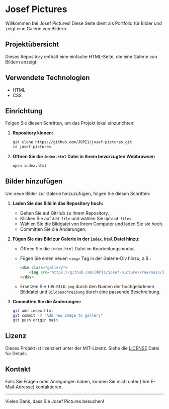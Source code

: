 # Josef Pictures

Willkommen bei Josef Pictures! Diese Seite dient als Portfolio für Bilder und zeigt eine Galerie von Bildern.

## Projektübersicht

Dieses Repository enthält eine einfache HTML-Seite, die eine Galerie von Bildern anzeigt.

## Verwendete Technologien

- HTML
- CSS

## Einrichtung

Folgen Sie diesen Schritten, um das Projekt lokal einzurichten:

1. **Repository klonen:**

    ```bash
    git clone https://github.com/JOPI1/josef-pictures.git
    cd josef-pictures
    ```

2. **Öffnen Sie die `index.html` Datei in Ihrem bevorzugten Webbrowser:**

    ```bash
    open index.html
    ```

## Bilder hinzufügen

Um neue Bilder zur Galerie hinzuzufügen, folgen Sie diesen Schritten:

1. **Laden Sie das Bild in das Repository hoch:**
   - Gehen Sie auf GitHub zu Ihrem Repository.
   - Klicken Sie auf `Add file` und wählen Sie `Upload files`.
   - Wählen Sie die Bilddatei von Ihrem Computer und laden Sie sie hoch.
   - Committen Sie die Änderungen.

2. **Fügen Sie das Bild zur Galerie in der `index.html` Datei hinzu:**
   - Öffnen Sie die `index.html` Datei im Bearbeitungsmodus.
   - Fügen Sie einen neuen `<img>` Tag in der Galerie-Div hinzu, z.B.:

     ```html
     <div class="gallery">
         <img src="https://github.com/JOPI1/josef-pictures/raw/main/IHR-BILD.png" alt="Bildbeschreibung">
     </div>
     ```

   - Ersetzen Sie `IHR-BILD.png` durch den Namen der hochgeladenen Bilddatei und `Bildbeschreibung` durch eine passende Beschreibung.

3. **Committen Sie die Änderungen:**

    ```bash
    git add index.html
    git commit -m "Add new image to gallery"
    git push origin main
    ```

## Lizenz

Dieses Projekt ist lizenziert unter der MIT-Lizenz. Siehe die [LICENSE](LICENSE) Datei für Details.

## Kontakt

Falls Sie Fragen oder Anregungen haben, können Sie mich unter [Ihre E-Mail-Adresse] kontaktieren.

---

Vielen Dank, dass Sie Josef Pictures besuchen!
